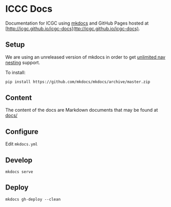 # ICCC Docs

Documentation for ICGC using [mkdocs](http://www.mkdocs.org/) and GitHub Pages hosted at [http://icgc.github.io/icgc-docs](ttp://icgc.github.io/icgc-docs).

## Setup

We are using an unreleased version of mkdocs in order to get [unlimited nav nesting](https://github.com/mkdocs/mkdocs/issues/6#issuecomment-163625780) support.

To install:

```bash
pip install https://github.com/mkdocs/mkdocs/archive/master.zip
```

## Content

The content of the docs are Markdown documents that may be found at [docs/](docs/)

## Configure

Edit `mkdocs.yml`

## Develop

```shell
mkdocs serve
```

## Deploy

```shell
mkdocs gh-deploy --clean
```
